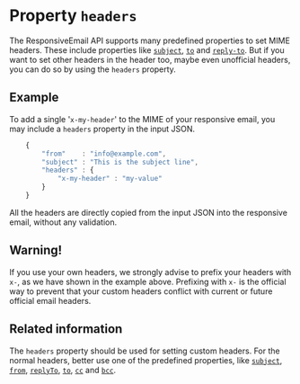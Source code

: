 # Property `headers`

The ResponsiveEmail API supports many predefined properties to set MIME headers.
These include properties like <a href="/support/json/property-subject">`subject`</a>,
<a href="/support/json/property-to">`to`</a> and <a href="/support/json/property-reply-to">`reply-to`</a>.
But if you want to set other headers in the header too, maybe even unofficial
headers, you can do so by using the `headers` property.

## Example

To add a single '`x-my-header`' to the MIME of your responsive email, you
may include a `headers` property in the input JSON.


````javascript
    {
        "from"    : "info@example.com",
        "subject" : "This is the subject line",
        "headers" : {
            "x-my-header" : "my-value"
        }
    }
````


All the headers are directly copied from the input JSON into the responsive
email, without any validation.

## Warning!

If you use your own headers, we strongly advise to prefix
your headers with `x-`, as we have shown in the example above.
Prefixing with
`x-` is the official way to prevent that your custom headers conflict
with current or future official email headers.

## Related information

The `headers` property should be used for setting custom headers. For
the normal headers, better use one of the predefined properties, like
<a href="/support/json/property-subject"><code>subject</code></a>,
<a href="/support/json/property-from"><code>from</code></a>,
<a href="/support/json/property-reply-to"><code>replyTo</code></a>,
<a href="/support/json/property-to"><code>to</code></a>,
<a href="/support/json/property-cc"><code>cc</code></a> and
<a href="/support/json/property-bcc"><code>bcc</code></a>.
